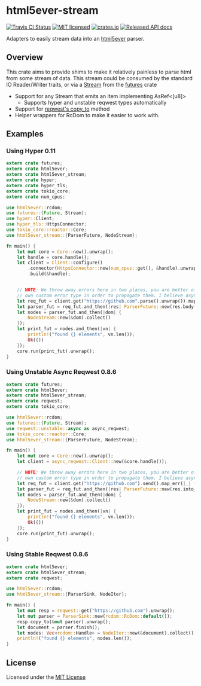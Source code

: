 # html5ever-stream
[![Travis CI Status](https://travis-ci.org/rossdylan/html5ever-stream.svg?branch=master)](https://travis-ci.org/rossdylan/html5ever-stream)
[![MIT licensed](https://img.shields.io/badge/license-MIT-blue.svg)](./LICENSE)
[![crates.io](https://img.shields.io/crates/v/html5ever-stream.svg)](https://crates.io/crates/html5ever-stream)
[![Released API docs](https://docs.rs/html5ever-stream/badge.svg)](https://docs.rs/html5ever-stream)

Adapters to easily stream data into an [html5ever](https://crates.io/crates/html5ever) parser.

## Overview
This crate aims to provide shims to make it relatively painless to parse html from some stream of data.
This stream could be consumed by the standard IO Reader/Writer traits, or via a [Stream](https://docs.rs/futures/0.1.2/futures/stream/trait.Stream.html) from the [futures](https://docs.rs/futures/0.1.21/futures/) crate

* Support for any Stream that emits an item implementing AsRef<[u8]>
    * Supports hyper and unstable reqwest types automatically
* Support for [reqwest's copy_to](https://docs.rs/reqwest/0.8.6/reqwest/struct.Response.html#method.copy_to) method
* Helper wrappers for RcDom to make it easier to work with.

## Examples

### Using Hyper 0.11

```rust
extern crate futures;
extern crate html5ever;
extern crate html5ever_stream;
extern crate hyper;
extern crate hyper_tls;
extern crate tokio_core;
extern crate num_cpus;

use html5ever::rcdom;
use futures::{Future, Stream};
use hyper::Client;
use hyper_tls::HttpsConnector;
use tokio_core::reactor::Core;
use html5ever_stream::{ParserFuture, NodeStream};

fn main() {
    let mut core = Core::new().unwrap();
    let handle = core.handle();
    let client = Client::configure()
        .connector(HttpsConnector::new(num_cpus::get(), &handle).unwrap())
        .build(&handle);


    // NOTE: We throw away errors here in two places, you are better off casting them into your
    // own custom error type in order to propagate them. I believe async/await will also help here.
    let req_fut = client.get("https://github.com".parse().unwrap()).map_err(|_| ());
    let parser_fut = req_fut.and_then(|res| ParserFuture::new(res.body().map_err(|_| ()), rcdom::RcDom::default()));
    let nodes = parser_fut.and_then(|dom| {
        NodeStream::new(&dom).collect()
    });
    let print_fut = nodes.and_then(|vn| {
        println!("found {} elements", vn.len());
        Ok(())
    });
    core.run(print_fut).unwrap();
}
```

### Using Unstable Async Reqwest 0.8.6

```rust
extern crate futures;
extern crate html5ever;
extern crate html5ever_stream;
extern crate reqwest;
extern crate tokio_core;

use html5ever::rcdom;
use futures::{Future, Stream};
use reqwest::unstable::async as async_reqwest;
use tokio_core::reactor::Core;
use html5ever_stream::{ParserFuture, NodeStream};

fn main() {
    let mut core = Core::new().unwrap();
    let client = async_reqwest::Client::new(&core.handle());

    // NOTE: We throw away errors here in two places, you are better off casting them into your
    // own custom error type in order to propagate them. I believe async/await will also help here.
    let req_fut = client.get("https://github.com").send().map_err(|_| ());
    let parser_fut = req_fut.and_then(|res| ParserFuture::new(res.into_body().map_err(|_| ()), rcdom::RcDom::default()));
    let nodes = parser_fut.and_then(|dom| {
        NodeStream::new(&dom).collect()
    });
    let print_fut = nodes.and_then(|vn| {
        println!("found {} elements", vn.len());
        Ok(())
    });
    core.run(print_fut).unwrap();
}
```

### Using Stable Reqwest 0.8.6

```rust
extern crate html5ever;
extern crate html5ever_stream;
extern crate reqwest;

use html5ever::rcdom;
use html5ever_stream::{ParserSink, NodeIter};

fn main() {
    let mut resp = reqwest::get("https://github.com").unwrap();
    let mut parser = ParserSink::new(rcdom::RcDom::default());
    resp.copy_to(&mut parser).unwrap();
    let document = parser.finish();
    let nodes: Vec<rcdom::Handle> = NodeIter::new(&document).collect();
    println!("found {} elements", nodes.len());
}
```


## License
Licensed under the [MIT License](http://opensource.org/licenses/MIT)

